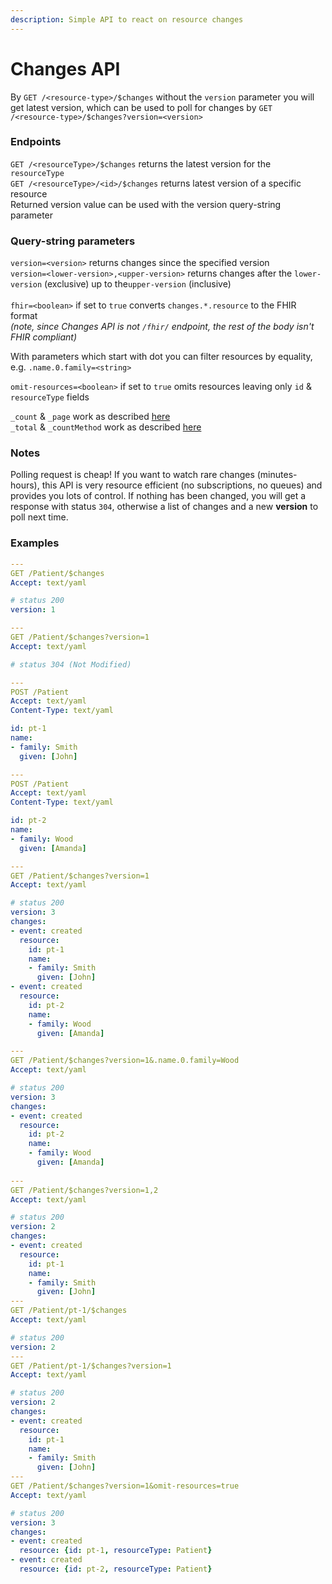 ```yaml
---
description: Simple API to react on resource changes
---
```


# Changes API

By `GET /<resource-type>/$changes` without the `version` parameter you will get latest version, which can be used to poll for changes by `GET /<resource-type>/$changes?version=<version>`

### Endpoints

`GET /<resourceType>/$changes` returns the latest version for the `resourceType`\
`GET /<resourceType>/<id>/$changes` returns latest version of a specific resource\
Returned version value can be used with the version query-string parameter

### Query-string parameters

`version=<version>` returns changes since the specified version\
`version=<lower-version>,<upper-version>` returns changes after the `lower-version` (exclusive) up to the`upper-version` (inclusive)\
\
`fhir=<boolean>` if set to `true` converts `changes.*.resource` to the FHIR format\
_(note, since Changes API is not `/fhir/` endpoint, the rest of the body isn't FHIR compliant)_

With parameters which start with dot you can filter resources by equality, e.g. `.name.0.family=<string>`

`omit-resources=<boolean>` if set to `true` omits resources leaving only `id` & `resourceType` fields

`_count` & `_page` work as described [here](https://docs.aidbox.app/api-1/fhir-api/search-1/\_count-and-\_page)\
`_total` & `_countMethod` work as described [here](https://docs.aidbox.app/api-1/fhir-api/search-1/\_total-or-\_countmethod)

### Notes

Polling request is cheap! If you want to watch rare changes (minutes-hours), this API is very resource efficient  (no subscriptions, no queues) and provides you lots of control. If nothing has been changed, you will get a response with status `304`,  otherwise a list of changes and a new **version** to poll next time.

### Examples

```yaml
---
GET /Patient/$changes
Accept: text/yaml

# status 200
version: 1

---
GET /Patient/$changes?version=1
Accept: text/yaml

# status 304 (Not Modified)

---
POST /Patient
Accept: text/yaml
Content-Type: text/yaml

id: pt-1
name:
- family: Smith
  given: [John]

---
POST /Patient
Accept: text/yaml
Content-Type: text/yaml

id: pt-2
name:
- family: Wood
  given: [Amanda]

---
GET /Patient/$changes?version=1
Accept: text/yaml

# status 200
version: 3
changes:
- event: created
  resource:
    id: pt-1
    name:
    - family: Smith
      given: [John]
- event: created
  resource:
    id: pt-2
    name:
    - family: Wood
      given: [Amanda]

---
GET /Patient/$changes?version=1&.name.0.family=Wood
Accept: text/yaml

# status 200
version: 3
changes:
- event: created
  resource:
    id: pt-2
    name:
    - family: Wood
      given: [Amanda]
      
---
GET /Patient/$changes?version=1,2
Accept: text/yaml

# status 200
version: 2
changes:
- event: created
  resource:
    id: pt-1
    name:
    - family: Smith
      given: [John]
---
GET /Patient/pt-1/$changes
Accept: text/yaml

# status 200
version: 2
---
GET /Patient/pt-1/$changes?version=1
Accept: text/yaml

# status 200
version: 2
changes:
- event: created
  resource:
    id: pt-1
    name:
    - family: Smith
      given: [John]
---
GET /Patient/$changes?version=1&omit-resources=true
Accept: text/yaml

# status 200
version: 3
changes:
- event: created
  resource: {id: pt-1, resourceType: Patient}
- event: created
  resource: {id: pt-2, resourceType: Patient}
```
